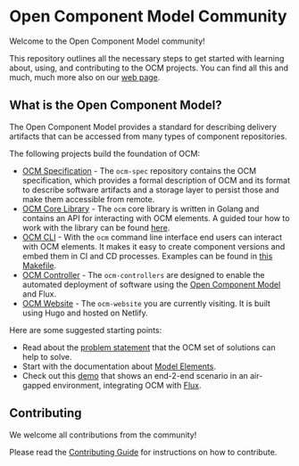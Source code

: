 # Open Component Model Community

Welcome to the Open Component Model community!

This repository outlines all the necessary steps to get started with learning about, using, and contributing to the OCM projects.
You can find all this and much, much more also on our [web page](https://ocm.software).

## What is the Open Component Model?

The Open Component Model provides a standard for describing delivery artifacts that can be accessed from many types of component repositories.

The following projects build the foundation of OCM:
- [OCM Specification](https://github.com/open-component-model/ocm-spec/blob/main/README.md) - The `ocm-spec` repository contains the OCM specification, which provides a formal description of OCM and its format to describe software artifacts and a storage layer to persist those and make them accessible from remote.
- [OCM Core Library](https://github.com/open-component-model/ocm#ocm-library) - The `ocm` core library is written in Golang and contains an API for interacting with OCM elements. A guided tour how to work with the library can be found [here](https://github.com/open-component-model/ocm/tree/main/examples/lib/tour#readme).
- [OCM CLI](https://github.com/open-component-model/ocm#ocm-cli) - With the `ocm` command line interface end users can interact with OCM elements. It makes it easy to create component versions and embed them in CI and CD processes. Examples can be found in [this Makefile](https://github.com/open-component-model/ocm/blob/main/examples/make/Makefile).
- [OCM Controller](https://github.com/open-component-model/ocm-controller) - The `ocm-controllers` are designed to enable the automated deployment of software using the [Open Component Model](https://ocm.software) and Flux.
- [OCM Website](https://github.com/open-component-model/ocm-website) - The `ocm-website` you are currently visiting. It is built using Hugo and hosted on Netlify.

Here are some suggested starting points:
- Read about the [problem statement](https://github.com/open-component-model/ocm-spec/tree/main/doc/introduction) that the OCM set of solutions can help to solve.
- Start with the documentation about [Model Elements](https://github.com/open-component-model/ocm-spec/blob/main/doc/01-model/02-elements-toplevel.md#model-elements).
- Check out this [demo](https://github.com/open-component-model/demo-secure-delivery) that shows an end-2-end scenario in an air-gapped environment, integrating OCM with [Flux](https://github.com/fluxcd/flux2).

## Contributing

We welcome all contributions from the community!

Please read the [Contributing Guide](https://github.com/open-component-model/community/tree/main/CONTRIBUTING.md) for instructions on how to contribute.
